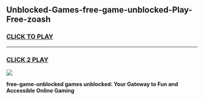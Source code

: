 
## Unblocked-Games-free-game-unblocked-Play-Free-zoash
<h3>
<a href="https://premium76.site?title=free-game-unblocked&ref=09A">CLICK TO PLAY</a></h3>
<hr>

<h3>
<a href="https://premium76.site?title=free-game-unblocked&ref=09A">CLICK 2 PLAY</a>
  
</h3>

<a href="https://premium76.site?title=free-game-unblocked&ref=09A"><img src="https://clearcache.store/games.png"></a>


**free-game-unblocked games unblocked: Your Gateway to Fun and Accessible Online Gaming**
